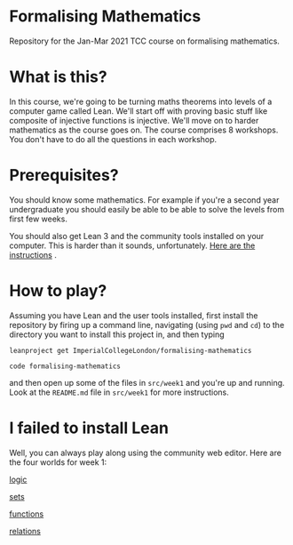 # Formalising Mathematics

Repository for the Jan-Mar 2021 TCC course on formalising mathematics.

# What is this?

In this course, we're going to be turning maths theorems into levels of a computer game called Lean. We'll start off with proving basic stuff like composite of injective functions is injective. We'll move on to harder mathematics as the course goes on. The course comprises 8 workshops. You don't have to do all the questions in each workshop.

# Prerequisites?

You should know some mathematics. For example if you're a second year undergraduate you should easily be able to be able to solve the levels from first few weeks.

You should also get Lean 3 and the community tools installed on your computer. This is harder than it sounds, unfortunately. [Here are the instructions](https://leanprover-community.github.io/get_started.html) .

# How to play?

Assuming you have Lean and the user tools installed, first install the repository by firing up a command line, navigating (using `pwd` and `cd`) to the directory you want to install this project in, and then typing

```
leanproject get ImperialCollegeLondon/formalising-mathematics

code formalising-mathematics
```

and then open up some of the files in `src/week1` and you're up and running. Look at the `README.md` file in `src/week1` for more instructions.

# I failed to install Lean

Well, you can always play along using the community web editor. Here are the four worlds for week 1:

[logic](https://leanprover-community.github.io/lean-web-editor/#url=https%3A%2F%2Fraw.githubusercontent.com%2FImperialCollegeLondon%2Fformalising-mathematics%2Fmaster%2Fsrc%2Fweek_1%2FPart_A_logic.lean)

[sets](https://leanprover-community.github.io/lean-web-editor/#url=https%3A%2F%2Fraw.githubusercontent.com%2FImperialCollegeLondon%2Fformalising-mathematics%2Fmaster%2Fsrc%2Fweek_1%2FPart_B_sets.lean)

[functions](https://leanprover-community.github.io/lean-web-editor/#url=https%3A%2F%2Fraw.githubusercontent.com%2FImperialCollegeLondon%2Fformalising-mathematics%2Fmaster%2Fsrc%2Fweek_1%2FPart_C_functions.lean)

[relations](https://leanprover-community.github.io/lean-web-editor/#url=https%3A%2F%2Fraw.githubusercontent.com%2FImperialCollegeLondon%2Fformalising-mathematics%2Fmaster%2Fsrc%2Fweek_1%2FPart_D_relations.lean)